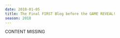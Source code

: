 ```yaml
---
date: 2018-01-05
title: The Final FIRST Blog before the GAME REVEAL!
season: 2018
---
```


CONTENT MISSING
